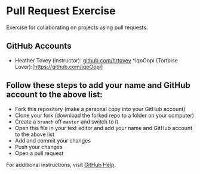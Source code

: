 # Pull Request Exercise
Exercise for collaborating on projects using pull requests.

## GitHub Accounts

  * Heather Tovey (instructor): [github.com/hrtovey](https://github.com/hrtovey)
  *iqoOopi (Tortoise Lover):[https://github.com/iqoOopi] 



## Follow these steps to add your name and GitHub account to the above list:

  * Fork this repository (make a personal copy into your GitHub account)
  * Clone your fork (download the forked repo to a folder on your computer)
  * Create a `branch` off `master` and switch to it
  * Open this file in your text editor and add your name and GitHub account to the above list
  * Add and commit your changes
  * Push your changes
  * Open a pull request

For additional instructions, visit [GitHub Help](https://help.github.com/categories/collaborating-on-projects-using-pull-requests/).


